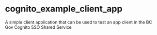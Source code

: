 # cognito_example_client_app
A simple client application that can be used to test an app client in the BC Gov Cognito SSO Shared Service
